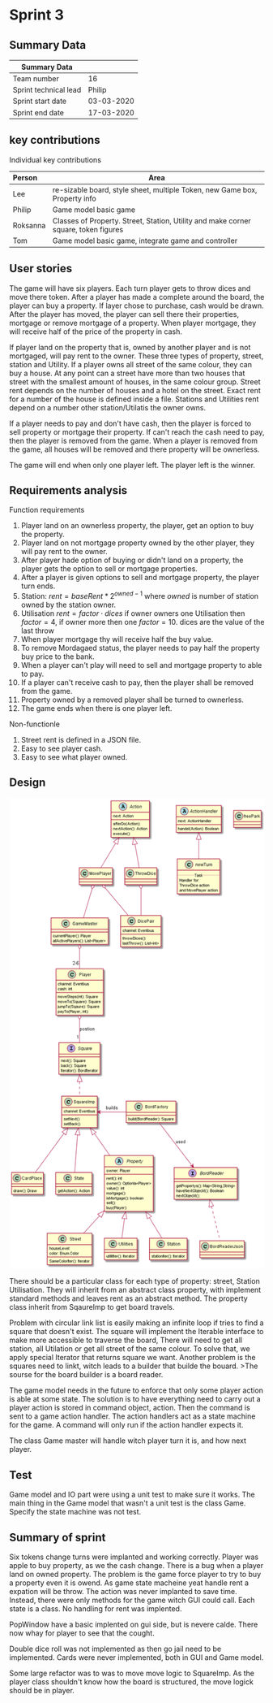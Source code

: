 # Sprint 3

## Summary Data

| Summary Data          |            |
| --------------------- | ---------- |
| Team number           | 16         |
| Sprint technical lead | Philip     |
| Sprint start date     | 03-03-2020 |
| Sprint end date       | 17-03-2020 |

## key contributions

Individual key contributions

| Person   | Area                                                                                |
| :------- | ----------------------------------------------------------------------------------- |
| Lee      | re-sizable board, style sheet, multiple Token, new Game box, Property info          |
| Philip   | Game model basic game                                                               |
| Roksanna | Classes of Property. Street, Station, Utility and make corner square, token figures |
| Tom      | Game model basic game, integrate game and controller                                |

## User stories

The game will have six players. Each turn player gets to throw dices and move there token.
After a player has made a complete around the board, the player can buy a property.
If layer chose to purchase, cash would be drawn. After the player has moved, the player can sell there their properties, mortgage or remove mortgage of a property.
When player mortgage, they will receive half of the price of the property in cash.

If player land on the property that is, owned by another player and is not mortgaged, will pay rent to the owner.
These three types of property, street, station and Utility.
If a player owns all street of the same colour, they can buy a house.
At any point can a street have more than two houses that street with the smallest amount of houses, in the same colour group.
Street rent depends on the number of houses and a hotel on the street. Exact rent for a number of the house is defined inside a file.
Stations and Utilities rent depend on a number other station/Utilatis the owner owns.

If a player needs to pay and don't have cash, then the player is forced to sell property or mortgage their property.
If can't reach the cash need to pay, then the player is removed from the game.
When a player is removed from the game, all houses will be removed and there property will be ownerless.

The game will end when only one player left. The player left is the winner.

## Requirements analysis

Function requirements

1. Player land on an ownerless property, the player, get an option to buy the property.
2. Player land on not mortgage property owned by the other player, they will pay rent to the owner.
3. After player hade option of buying or didn't land on a property, the player gets the option to sell or mortgage properties.
4. After a player is given options to sell and mortgage property, the player turn ends.
5. Station: $rent = baseRent * 2^{owned - 1}$ where $owned$ is number of station owned by the station owner.
6. Utilisation $rent = factor \cdot dices$ if owner owners one Utilisation then $factor = 4$, if owner more then one $factor = 10$. dices are the value of the last throw
7. When player mortgage thy will receive half the buy value.
8. To remove Mordagaed status, the player needs to pay half the property buy price to the bank.
9. When a player can't play will need to sell and mortgage property to able to pay.
10. If a player can't receive cash to pay, then the player shall be removed from the game.
11. Property owned by a removed player shall be turned to ownerless.
12. The game ends when there is one player left.

Non-functionle

1. Street rent is defined in a JSON file.
2. Easy to see player cash.
3. Easy to see what player owned.

## Design

![Class digram](../figs/Sprint3.1.png)

There should be a particular class for each type of property: street, Station Utilisation.
They will inherit from an abstract class property, with implement standard methods
and leaves rent as an abstract method. The property class inherit from SqaureImp to get board travels.

Problem with circular link list is easily making an infinite loop if tries to find a  square that doesn't exist.
The square will implement the Iterable interface to make more accessible to traverse the board,
There will need to get all station, all Utilation or get all street of the same colour.
To solve that, we apply special Iterator that returns square we want.
Another problem is the squares need to linkt, witch leads to a builder that builde the bouard. >The sourse for the board builder
is a board reader.

The game model needs in the future to enforce that only some player action is able at some state.
The solution is to have everything need to carry out a player action is stored in command object, action.
Then the command is sent to a game action handler. The action handlers act as a state machine for the game.
A command will only run if the action handler expects it.

The class Game master will handle witch player turn it is, and how next player.

## Test

Game model and IO part were using a unit test to make sure it works.
The main thing in the Game model that wasn't a unit test is the class Game.
Specify the state machine was not test.

## Summary of sprint

Six tokens change turns were implanted and working correctly.
Player was apple to buy property, as we the cash change. There is a bug when a player land on owned property.
The problem is the game force player to try to buy a property even it is owend. As game state macheine yeat handle rent a expation will be throw.
The action was never implanted to save time. Instead, there were only methods for the game witch GUI
could call. Each state is a class. No handling for rent was implented.

PopWindow have a basic implented on gui side, but is nevere calde. There now whay
for player to see that the cought.

Double dice roll was not implemented as then go jail need to be implemented.
Cards were never implemented, both in GUI and Game model.

Some large refactor was to was to move move logic to SquareImp.
As the player class shouldn't know how the board is structured, the move logick should be in player.
